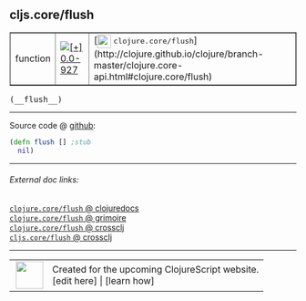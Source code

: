 ## cljs.core/flush



 <table border="1">
<tr>
<td>function</td>
<td><a href="https://github.com/cljsinfo/cljs-api-docs/tree/0.0-927"><img valign="middle" alt="[+] 0.0-927" title="Added in 0.0-927" src="https://img.shields.io/badge/+-0.0--927-lightgrey.svg"></a> </td>
<td>
[<img height="24px" valign="middle" src="http://i.imgur.com/1GjPKvB.png"> <samp>clojure.core/flush</samp>](http://clojure.github.io/clojure/branch-master/clojure.core-api.html#clojure.core/flush)
</td>
</tr>
</table>


 <samp>
(__flush__)<br>
</samp>

---







Source code @ [github](https://github.com/clojure/clojurescript/blob/r1.7.28/src/main/cljs/cljs/core.cljs#L8745-L8746):

```clj
(defn flush [] ;stub
  nil)
```

<!--
Repo - tag - source tree - lines:

 <pre>
clojurescript @ r1.7.28
└── src
    └── main
        └── cljs
            └── cljs
                └── <ins>[core.cljs:8745-8746](https://github.com/clojure/clojurescript/blob/r1.7.28/src/main/cljs/cljs/core.cljs#L8745-L8746)</ins>
</pre>

-->

---



###### External doc links:

[`clojure.core/flush` @ clojuredocs](http://clojuredocs.org/clojure.core/flush)<br>
[`clojure.core/flush` @ grimoire](http://conj.io/store/v1/org.clojure/clojure/1.7.0-beta3/clj/clojure.core/flush/)<br>
[`clojure.core/flush` @ crossclj](http://crossclj.info/fun/clojure.core/flush.html)<br>
[`cljs.core/flush` @ crossclj](http://crossclj.info/fun/cljs.core.cljs/flush.html)<br>

---

 <table>
<tr><td>
<img valign="middle" align="right" width="48px" src="http://i.imgur.com/Hi20huC.png">
</td><td>
Created for the upcoming ClojureScript website.<br>
[edit here] | [learn how]
</td></tr></table>

[edit here]:https://github.com/cljsinfo/cljs-api-docs/blob/master/cljsdoc/cljs.core/flush.cljsdoc
[learn how]:https://github.com/cljsinfo/cljs-api-docs/wiki/cljsdoc-files

<!--

This information was too distracting to show to readers, but I'll leave it
commented here since it is helpful to:

- pretty-print the data used to generate this document
- and show how to retrieve that data



The API data for this symbol:

```clj
{:ns "cljs.core",
 :name "flush",
 :signature ["[]"],
 :history [["+" "0.0-927"]],
 :type "function",
 :full-name-encode "cljs.core/flush",
 :source {:code "(defn flush [] ;stub\n  nil)",
          :title "Source code",
          :repo "clojurescript",
          :tag "r1.7.28",
          :filename "src/main/cljs/cljs/core.cljs",
          :lines [8745 8746]},
 :full-name "cljs.core/flush",
 :clj-symbol "clojure.core/flush"}

```

Retrieve the API data for this symbol:

```clj
;; from Clojure REPL
(require '[clojure.edn :as edn])
(-> (slurp "https://raw.githubusercontent.com/cljsinfo/cljs-api-docs/catalog/cljs-api.edn")
    (edn/read-string)
    (get-in [:symbols "cljs.core/flush"]))
```

-->
